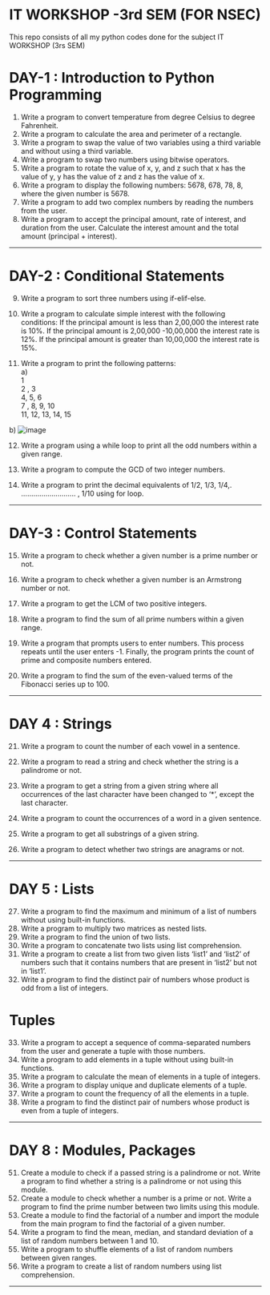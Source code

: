 # IT WORKSHOP -3rd SEM (FOR NSEC)

This repo consists of all my python codes done for the subject IT WORKSHOP (3rs SEM)

# DAY-1 : Introduction to Python Programming
1. Write a program to convert temperature from degree Celsius to degree Fahrenheit.
2. Write a program to calculate the area and perimeter of a rectangle.
3. Write a program to swap the value of two variables using a third variable and without using a third variable.
4. Write a program to swap two numbers using bitwise operators.
5. Write a program to rotate the value of x, y, and z such that x has the value of y, y has the value of z and z has the value of x.
6. Write a program to display the following numbers: 5678, 678, 78, 8, where the given number is 5678.
7. Write a program to add two complex numbers by reading the numbers from the user.
8. Write a program to accept the principal amount, rate of interest, and duration from the user. Calculate the interest amount and the total amount (principal + interest).
----------------------------------------------------------------------------------------------------------------------------------------------------------------------------------------------------------------
# DAY-2 : Conditional Statements
9. Write a program to sort three numbers using if-elif-else.

10. Write a program to calculate simple interest with the following conditions:
If the principal amount is less than 2,00,000 the interest rate is 10%.
If the principal amount is 2,00,000 -10,00,000 the interest rate is 12%.
If the principal amount is greater than 10,00,000 the interest rate is 15%.

11. Write a program to print the following patterns:
</br>a) </br>  1 </br>
     2 , 3 </br>
     4, 5, 6 </br>
     7 , 8, 9, 10</br>
     11, 12, 13, 14, 15</br>

b)  ![image](https://github.com/shruti-sen2004/ITWORKSHOP-3rdSEM/assets/115914670/c1cd4d9b-9408-4ebd-8cbc-862ad34b8464)


12. Write a program using a while loop to print all the odd numbers within a given range.

13. Write a program to compute the GCD of two integer numbers.

14. Write a program to print the decimal equivalents of 1/2, 1/3, 1/4,. ........................... , 1/10 using for loop.
-------------------------------------------------------------------------------------------------------------------------------------------------------------------------------------------------------------------
# DAY-3 : Control Statements
15. Write a program to check whether a given number is a prime number or not.

16. Write a program to check whether a given number is an Armstrong number or not.

17. Write a program to get the LCM of two positive integers.

18. Write a program to find the sum of all prime numbers within a given range.

19. Write a program that prompts users to enter numbers. This process repeats until the user enters -1. Finally, the program prints the
count of prime and composite numbers entered.

20. Write a program to find the sum of the even-valued terms of the Fibonacci series up to 100.
-------------------------------------------------------------------------------------------------------------------------------------------------------------------------------------------------------------------
# DAY 4 : Strings
21. Write a program to count the number of each vowel in a sentence.

22. Write a program to read a string and check whether the string is a palindrome or not.

23. Write a program to get a string from a given string where all occurrences of the last character have been changed to ‘*’, except the last character.

24. Write a program to count the occurrences of a word in a given sentence.

25. Write a program to get all substrings of a given string.

26. Write a program to detect whether two strings are anagrams or not.
--------------------------------------------------------------------------------------------------------------------------------------------------------------------------------------------------------------------
# DAY 5 : Lists
27. Write a program to find the maximum and minimum of a list of numbers without using built-in functions.
28. Write a program to multiply two matrices as nested lists.
29. Write a program to find the union of two lists.
30. Write a program to concatenate two lists using list comprehension.
31. Write a program to create a list from two given lists ‘list1’ and ‘list2’ of numbers such that it contains numbers that are present in ‘list2’ but not in ‘list1’.
32. Write a program to find the distinct pair of numbers whose product is odd from a list of integers.
# Tuples
33. Write a program to accept a sequence of comma-separated numbers from the user and generate a tuple with those numbers.
34. Write a program to add elements in a tuple without using built-in functions.
35. Write a program to calculate the mean of elements in a tuple of integers.
36. Write a program to display unique and duplicate elements of a tuple.
37. Write a program to count the frequency of all the elements in a tuple.
38. Write a program to find the distinct pair of numbers whose product is even from a tuple of integers.
--------------------------------------------------------------------------------------------------------------------------------------------------------------------------------------------------------------------
# DAY 8 : Modules, Packages
51. Create a module to check if a passed string is a palindrome or not. Write a program to find whether a string is a palindrome or not using this module.
52. Create a module to check whether a number is a prime or not. Write a program to find the prime number between two limits using this module.
53. Create a module to find the factorial of a number and import the module from the main program to find the factorial of a given number.
54. Write a program to find the mean, median, and standard deviation of a list of random numbers between 1 and 10.
55. Write a program to shuffle elements of a list of random numbers between given ranges.
56. Write a program to create a list of random numbers using list comprehension.
--------------------------------------------------------------------------------------------------------------------------------------------------------------------------------------------------------------------
